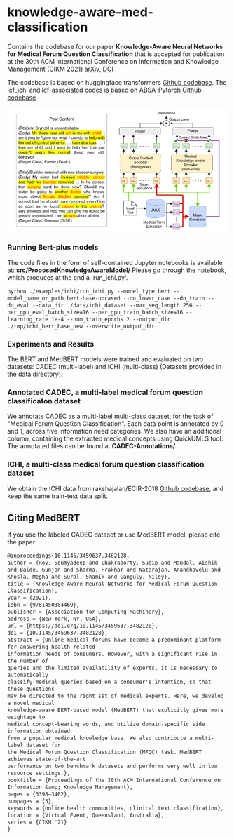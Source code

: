 # knowledge-aware-med-classification
Contains the codebase for our paper **Knowledge-Aware Neural Networks for Medical Forum Question Classification** that is accepted for publication at the 30th ACM International Conference on Information and Knowledge Management (CIKM 2021) [arXiv](https://arxiv.org/abs/2109.13141), [DOI](https://dl.acm.org/doi/10.1145/3459637.3482128)

The codebase is based on huggingface transformers [Github codebase](https://github.com/huggingface/transformers). The lcf_ichi and lcf-associated codes is based on ABSA-Pytorch [Github codebase](https://github.com/songyouwei/ABSA-PyTorch/blob/master/models/lcf_bert.py)

![Proposed Knowledge-aware BERT model](medbert-ichi.png)

### Running Bert-plus models

The code files in the form of self-contained Jupyter notebooks is available at: **src/ProposedKnowledgeAwareModel/**
Please go through the notebook, which produces at the end a 'run_ichi.py'. 

```
python ./examples/ichi/run_ichi.py --model_type bert --model_name_or_path bert-base-uncased --do_lower_case --do_train --do_eval --data_dir ./data/ichi_dataset --max_seq_length 256 --per_gpu_eval_batch_size=16 --per_gpu_train_batch_size=16 --learning_rate 1e-4 --num_train_epochs 2 --output_dir ./tmp/ichi_bert_base_new --overwrite_output_dir
```

### Experiments and Results
The BERT and MedBERT models were trained and evaluated on two datasets: CADEC (multi-label) and ICHI (multi-class) (Datasets provided in the data directory). 

### Annotated CADEC, a multi-label medical forum question classificaton dataset
We annotate CADEC as a multi-label multi-class dataset, for the task of "Medical Forum Question Classification". Each data point is annotated by 0 and 1, across five information need categories. We also have an additional column, containing the extracted medical concepts using QuickUMLS tool. The annotated files can be found at **CADEC-Annotations/**

### ICHI, a multi-class medical forum question classification dataset
We obtain the ICHI data from rakshajalan/ECIR-2018 [Github codebase](https://github.com/rakshajalan/ECIR-2018/tree/master/ECIR-18_medical_question_classification/Dataset), and keep the same train-test data split.

## Citing MedBERT
If you use the labeled CADEC dataset or use MedBERT model, please cite the paper: 

```
@inproceedings{10.1145/3459637.3482128,
author = {Roy, Soumyadeep and Chakraborty, Sudip and Mandal, Aishik and Balde, Gunjan and Sharma, Prakhar and Natarajan, Anandhavelu and Khosla, Megha and Sural, Shamik and Ganguly, Niloy},
title = {Knowledge-Aware Neural Networks for Medical Forum Question Classification},
year = {2021},
isbn = {9781450384469},
publisher = {Association for Computing Machinery},
address = {New York, NY, USA},
url = {https://doi.org/10.1145/3459637.3482128},
doi = {10.1145/3459637.3482128},
abstract = {Online medical forums have become a predominant platform for answering health-related
information needs of consumers. However, with a significant rise in the number of
queries and the limited availability of experts, it is necessary to automatically
classify medical queries based on a consumer's intention, so that these questions
may be directed to the right set of medical experts. Here, we develop a novel medical
knowledge-aware BERT-based model (MedBERT) that explicitly gives more weightage to
medical concept-bearing words, and utilize domain-specific side information obtained
from a popular medical knowledge base. We also contribute a multi-label dataset for
the Medical Forum Question Classification (MFQC) task. MedBERT achieves state-of-the-art
performance on two benchmark datasets and performs very well in low resource settings.},
booktitle = {Proceedings of the 30th ACM International Conference on Information &amp; Knowledge Management},
pages = {3398–3402},
numpages = {5},
keywords = {online health communities, clinical text classification},
location = {Virtual Event, Queensland, Australia},
series = {CIKM '21}
}
```
